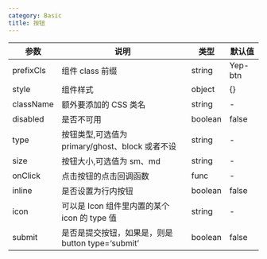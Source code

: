 ```yaml
---
category: Basic
title: 按钮
---
```


<DEMO>

| 参数      | 说明                                              | 类型    | 默认值  |
| --------- | ------------------------------------------------- | ------- | ------- |
| prefixCls | 组件 class 前缀                                   | string  | Yep-btn |
| style     | 组件样式                                          | object  | {}      |
| className | 额外要添加的 CSS 类名                             | string  | -       |
| disabled  | 是否不可用                                        | boolean | false   |
| type      | 按钮类型,可选值为 primary/ghost、block 或者不设   | string  | -       |
| size      | 按钮大小,可选值为 sm、md                          | string  | -       |
| onClick   | 点击按钮的点击回调函数                            | func    | -       |
| inline    | 是否设置为行内按钮                                | boolean | false   |
| icon      | 可以是 Icon 组件里内置的某个 icon 的 type 值      | string  | -       |
| submit    | 是否是提交按钮，如果是，则是 button type=‘submit’ | boolean | false   |
